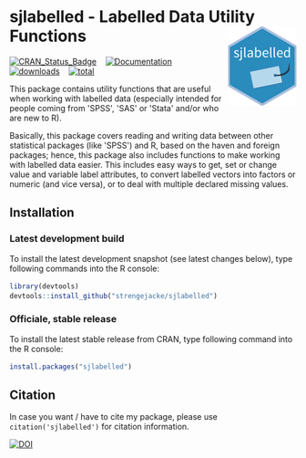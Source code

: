 # sjlabelled - Labelled Data Utility Functions <img src="man/figures/logo.png" align="right" />

[![CRAN_Status_Badge](https://www.r-pkg.org/badges/version/sjlabelled)](https://cran.r-project.org/package=sjlabelled) &#160;&#160; [![Documentation](https://img.shields.io/badge/documentation-sjlabelled-orange.svg?colorB=E91E63)](https://strengejacke.github.io/sjlabelled/) &#160;&#160; [![downloads](https://cranlogs.r-pkg.org/badges/sjlabelled)](https://cranlogs.r-pkg.org/)
&#160;&#160; [![total](https://cranlogs.r-pkg.org/badges/grand-total/sjlabelled)](https://cranlogs.r-pkg.org/)

This package contains utility functions that are useful when working with labelled data (especially intended for people coming from 'SPSS', 'SAS' or 'Stata' and/or who are new to R).

Basically, this package covers reading and writing data between other statistical packages (like 'SPSS') and R, based on the haven and foreign packages; hence, this package also includes functions to make working with labelled data easier. This includes easy ways to get, set or change value and variable label attributes, to convert labelled vectors into factors or numeric (and vice versa), or to deal with multiple declared missing values.

## Installation

### Latest development build

To install the latest development snapshot (see latest changes below), type following commands into the R console:

```r
library(devtools)
devtools::install_github("strengejacke/sjlabelled")
```

### Officiale, stable release

To install the latest stable release from CRAN, type following command into the R console:

```r
install.packages("sjlabelled")
```

## Citation

In case you want / have to cite my package, please use `citation('sjlabelled')` for citation information. 

[![DOI](https://zenodo.org/badge/DOI/10.5281/zenodo.1249215.svg)](https://doi.org/10.5281/zenodo.1249215)

